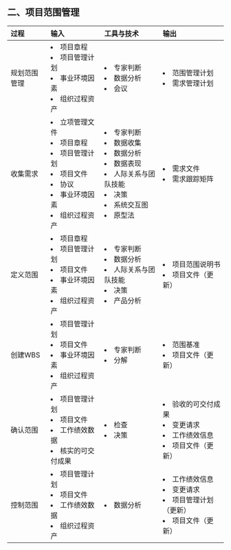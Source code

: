 ## 二、项目范围管理
|过程|输入|工具与技术|输出|
|:-|:-|:-|:-|
|规划范围管理|<li>项目章程</li> <li>项目管理计划</li> <li>事业环境因素</li> <li>组织过程资产</li>|<li>专家判断</li> <li>数据分析</li> <li>会议</li>|<li>范围管理计划</li> <li>需求管理计划</li>|
|收集需求|<li>立项管理文件</li> <li>项目章程</li> <li>项目管理计划</li> <li>项目文件</li> <li>协议</li>  <li>事业环境因素</li> <li>组织过程资产</li>|<li>专家判断</li> <li>数据收集</li> <li>数据分析</li> <li>数据表现</li> <li>人际关系与团队技能</li> <li>决策</li>  <li>系统交互图</li> <li>原型法</li>|<li>需求文件</li> <li>需求跟踪矩阵</li>|
|定义范围|<li>项目章程</li> <li>项目管理计划</li> <li>项目文件</li> <li>事业环境因素</li> <li>组织过程资产</li>|<li>专家判断</li> <li>数据分析</li> <li>人际关系与团队技能</li> <li>决策</li> <li>产品分析</li>|<li>项目范围说明书</li> <li>项目文件（更新）</li>|
|创建WBS|<li>项目管理计划</li> <li>项目文件</li> <li>事业环境因素</li> <li>组织过程资产</li>|<li>专家判断</li> <li>分解</li>|<li>范围基准</li> <li>项目文件（更新）</li>|
|确认范围|<li>项目管理计划</li> <li>项目文件</li> <li>工作绩效数据</li> <li>核实的可交付成果</li>|<li>检查</li> <li>决策</li>|<li>验收的可交付成果</li> <li>变更请求</li> <li>工作绩效信息</li> <li>项目文件（更新）</li>|
|控制范围|<li>项目管理计划</li> <li>项目文件</li> <li>工作绩效数据</li> <li>组织过程资产</li>|<li>数据分析</li>|<li>工作绩效信息</li> <li>变更请求</li> <li>项目管理计划（更新）</li> <li>项目文件（更新）</li>|